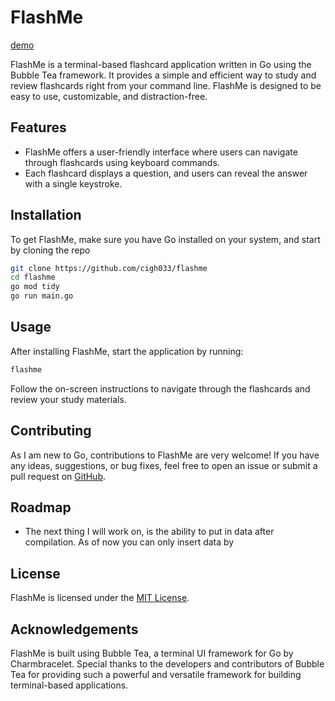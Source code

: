 # FlashMe
[demo](.github/demo.gif)

FlashMe is a terminal-based flashcard application written in Go using the Bubble Tea framework. It provides a simple and efficient way to study and review flashcards right from your command line. FlashMe is designed to be easy to use, customizable, and distraction-free.

## Features

- FlashMe offers a user-friendly interface where users can navigate through flashcards using keyboard commands.
- Each flashcard displays a question, and users can reveal the answer with a single keystroke.

## Installation

To get FlashMe, make sure you have Go installed on your system, and start by cloning the repo

```bash
git clone https://github.com/cigh033/flashme
cd flashme
go mod tidy
go run main.go
```

## Usage

After installing FlashMe, start the application by running:

```bash
flashme
```

Follow the on-screen instructions to navigate through the flashcards and review your study materials.

## Contributing

As I am new to Go, contributions to FlashMe are very welcome! If you have any ideas, suggestions, or bug fixes, feel free to open an issue or submit a pull request on [GitHub](https://github.com/cigh033/flashme).

## Roadmap

* The next thing I will work on, is the ability to put in data after compilation. As of now you can only insert data by 

## License

FlashMe is licensed under the [MIT License](LICENSE).

## Acknowledgements

FlashMe is built using Bubble Tea, a terminal UI framework for Go by Charmbracelet. Special thanks to the developers and contributors of Bubble Tea for providing such a powerful and versatile framework for building terminal-based applications.